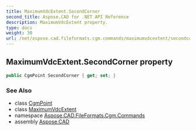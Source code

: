 ```yaml
---
title: MaximumVdcExtent.SecondCorner
second_title: Aspose.CAD for .NET API Reference
description: MaximumVdcExtent property. 
type: docs
weight: 30
url: /net/aspose.cad.fileformats.cgm.commands/maximumvdcextent/secondcorner/
---
```

## MaximumVdcExtent.SecondCorner property

```csharp
public CgmPoint SecondCorner { get; set; }
```

### See Also

* class [CgmPoint](../../../aspose.cad.fileformats.cgm.classes/cgmpoint/)
* class [MaximumVdcExtent](../)
* namespace [Aspose.CAD.FileFormats.Cgm.Commands](../../maximumvdcextent/)
* assembly [Aspose.CAD](../../../)


